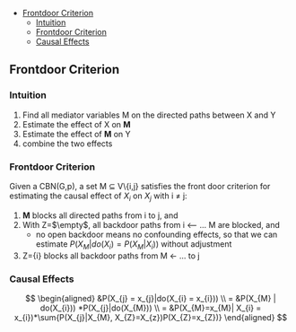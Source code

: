 - [Frontdoor Criterion](#frontdoor-criterion)
  - [Intuition](#intuition)
  - [Frontdoor Criterion](#frontdoor-criterion-1)
  - [Causal Effects](#causal-effects)


## Frontdoor Criterion

### Intuition
1. Find all mediator variables M on the directed paths between X and Y
2. Estimate the effect of X on **M**
3. Estimate the effect of **M** on Y
4. combine the two effects

### Frontdoor Criterion
Given a CBN(G,p), a set M $\subseteq$ V\\{i,j} satisfies the front door criterion for estimating the causal effect of $X_i$ on $X_j$ with i $\neq$ j:

1. **M** blocks all directed paths from i to j, and 
2. With Z=$\empty$, all backdoor paths from i <-- ... M are blocked, and
   - no open backdoor means no confounding effects, so that we can estimate $P(X_{M}|do(X_{i}) = P(X_{M}|X_{i}))$ without adjustment
3. Z={i} blocks all backdoor paths from M <- ... to j


### Causal Effects
$$
\begin{aligned}
&P(X_{j} = x_{j}|do(X_{i} = x_{i})) \\
= &P(X_{M} | do(X_{i})) *P(X_{j}|do(X_{M})) \\
= &P(X_{M}=x_{M}| X_{i} = x_{i})*\sum{P(X_{j}|X_{M}, X_{Z}=X_{z})P(X_{Z}=x_{Z})}
\end{aligned}
$$